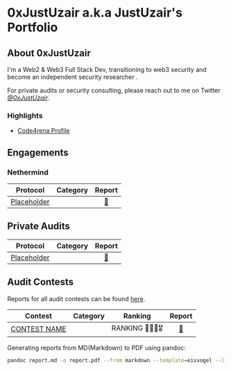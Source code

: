 # 0xJustUzair a.k.a JustUzair's Portfolio

## About 0xJustUzair

I'm a Web2 & Web3 Full Stack Dev, transitioning to web3 security and become an independent security researcher .

For private audits or security consulting, please reach out to me on Twitter [*@0xJustUzair*](https://twitter.com/0xJustUzair).

### Highlights

- [Code4rena Profile](https://code4rena.com/@JustUzair )


## Engagements

### Nethermind

| Protocol | Category |  Report |
| - | - | :-: |
| [Placeholder](<protocol-url-link>) | <Category> | [📄](/engagements/nethermind/<FILENAME>) |



## Private Audits

| Protocol | Category |  Report |
| - | - | :-: |
| [Placeholder](<protocol-url-link>) | <Category> | [📄](/engagements/nethermind/<FILENAME>) |


## Audit Contests

Reports for all audit contests can be found [here](/contests/).

| Contest | Category | Ranking | Report |
| - | - | :-: | :-: |
| [CONTEST NAME](<CONTEST-LINK>) | <CATEGORY> | RANKING 🥇🥈🥉🎖️ | [📄](/contests/pdf/<FILENAME>) |





Generating reports from MD(Markdown) to PDF using pandoc:

```bash
pandoc report.md -o report.pdf --from markdown --template=eisvogel --listings
```
